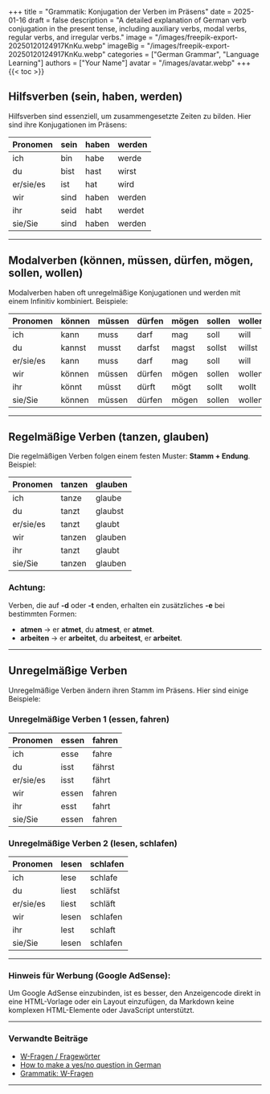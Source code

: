 +++
title = "Grammatik: Konjugation der Verben im Präsens"
date = 2025-01-16
draft = false
description = "A detailed explanation of German verb conjugation in the present tense, including auxiliary verbs, modal verbs, regular verbs, and irregular verbs."
image = "/images/freepik-export-20250120124917KnKu.webp"
imageBig = "/images/freepik-export-20250120124917KnKu.webp"
categories = ["German Grammar", "Language Learning"]
authors = ["Your Name"]
avatar = "/images/avatar.webp"
+++
{{< toc >}}

## **Hilfsverben (sein, haben, werden)**  
Hilfsverben sind essenziell, um zusammengesetzte Zeiten zu bilden. Hier sind ihre Konjugationen im Präsens:

| Pronomen | sein      | haben     | werden    |
|----------|-----------|-----------|-----------|
| ich      | bin       | habe      | werde     |
| du       | bist      | hast      | wirst     |
| er/sie/es| ist       | hat       | wird      |
| wir      | sind      | haben     | werden    |
| ihr      | seid      | habt      | werdet    |
| sie/Sie  | sind      | haben     | werden    |

---

## **Modalverben (können, müssen, dürfen, mögen, sollen, wollen)**  
Modalverben haben oft unregelmäßige Konjugationen und werden mit einem Infinitiv kombiniert. Beispiele:

| Pronomen | können  | müssen  | dürfen  | mögen   | sollen  | wollen  |
|----------|---------|---------|---------|---------|---------|---------|
| ich      | kann    | muss    | darf    | mag     | soll    | will    |
| du       | kannst  | musst   | darfst  | magst   | sollst  | willst  |
| er/sie/es| kann    | muss    | darf    | mag     | soll    | will    |
| wir      | können  | müssen  | dürfen  | mögen   | sollen  | wollen  |
| ihr      | könnt   | müsst   | dürft   | mögt    | sollt   | wollt   |
| sie/Sie  | können  | müssen  | dürfen  | mögen   | sollen  | wollen  |

---

## **Regelmäßige Verben (tanzen, glauben)**  
Die regelmäßigen Verben folgen einem festen Muster: **Stamm + Endung**. Beispiel:

| Pronomen | tanzen    | glauben  |
|----------|-----------|----------|
| ich      | tanze     | glaube   |
| du       | tanzt     | glaubst  |
| er/sie/es| tanzt     | glaubt   |
| wir      | tanzen    | glauben  |
| ihr      | tanzt     | glaubt   |
| sie/Sie  | tanzen    | glauben  |

### **Achtung:**  
Verben, die auf **-d** oder **-t** enden, erhalten ein zusätzliches **-e** bei bestimmten Formen:  
- **atmen** → er **atmet**, du **atmest**, er **atmet**.  
- **arbeiten** → er **arbeitet**, du **arbeitest**, er **arbeitet**.

---

## **Unregelmäßige Verben**  
Unregelmäßige Verben ändern ihren Stamm im Präsens. Hier sind einige Beispiele:

### **Unregelmäßige Verben 1 (essen, fahren)**  
| Pronomen | essen     | fahren   |
|----------|-----------|----------|
| ich      | esse      | fahre    |
| du       | isst      | fährst   |
| er/sie/es| isst      | fährt    |
| wir      | essen     | fahren   |
| ihr      | esst      | fahrt    |
| sie/Sie  | essen     | fahren   |

### **Unregelmäßige Verben 2 (lesen, schlafen)**  
| Pronomen | lesen     | schlafen |
|----------|-----------|----------|
| ich      | lese      | schlafe  |
| du       | liest     | schläfst |
| er/sie/es| liest     | schläft  |
| wir      | lesen     | schlafen |
| ihr      | lest      | schlaft  |
| sie/Sie  | lesen     | schlafen |

---

### **Hinweis für Werbung (Google AdSense):**  
Um Google AdSense einzubinden, ist es besser, den Anzeigencode direkt in eine HTML-Vorlage oder ein Layout einzufügen, da Markdown keine komplexen HTML-Elemente oder JavaScript unterstützt.

---

### **Verwandte Beiträge**  
- [W-Fragen / Fragewörter](#)  
- [How to make a yes/no question in German](#)  
- [Grammatik: W-Fragen](#)  

---
